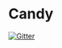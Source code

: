# Candy

[![Gitter](https://badges.gitter.im/Join%20Chat.svg)](https://gitter.im/yonascode/Candy?utm_source=badge&utm_medium=badge&utm_campaign=pr-badge&utm_content=badge)